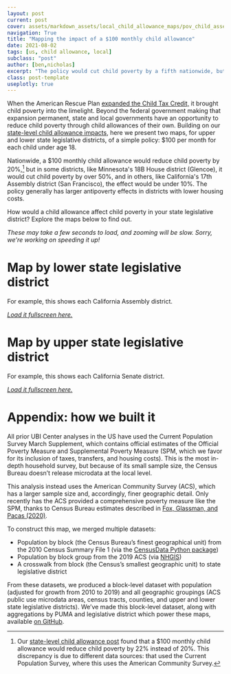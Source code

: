```yaml
---
layout: post
current: post
cover: assets/markdown_assets/local_child_allowance_maps/pov_child_assembly_map_cover.png
navigation: True
title: "Mapping the impact of a $100 monthly child allowance"
date: 2021-08-02
tags: [us, child allowance, local]
subclass: "post"
author: [ben,nicholas]
excerpt: "The policy would cut child poverty by a fifth nationwide, but effects would vary geographically."
class: post-template
useplotly: true
---
```


When the American Rescue Plan [expanded the Child Tax Credit,](http://ubicenter.org/advance-ctc) it brought child poverty into the limelight. Beyond the federal government making that expansion permanent, state and local governments have an opportunity to reduce child poverty through child allowances of their own. Building on our [state-level child allowance impacts](https://www.ubicenter.org/child-allowance-state-simulation), here we present two maps, for upper and lower state legislative districts, of a simple policy: $100 per month for each child under age 18.

Nationwide, a $100 monthly child allowance would reduce child poverty by 20%,[^discrepancy] but in some districts, like Minnesota's 18B House district (Glencoe), it would cut child poverty by over 50%, and in others, like California's 17th Assembly district (San Francisco), the effect would be under 10%. The policy generally has larger antipoverty effects in districts with lower housing costs.

[^discrepancy]: Our [state-level child allowance post](https://www.ubicenter.org/child-allowance-state-simulation) found that a $100 monthly child allowance would reduce child poverty by 22% instead of 20%. This discrepancy is due to different data sources: that used the Current Population Survey, where this uses the American Community Survey.

How would a child allowance affect child poverty in your state legislative district? Explore the maps below to find out.

_These may take a few seconds to load, and zooming will be slow. Sorry, we're working on speeding it up!_

# Map by lower state legislative district

For example, this shows each California Assembly district.

[_Load it fullscreen here._]({{site.baseurl}}assets/markdown_assets/local_child_allowance_maps/us_child_poverty_map_assembly.html)

<div>
  <script>
    $(document).ready(function(){
      $("#us_child_poverty_map_assembly").load("{{site.baseurl}}assets/markdown_assets/local_child_allowance_maps/us_child_poverty_map_assembly.html");
    });
  </script>
</div>
<div id = "us_child_poverty_map_assembly"></div>

# Map by upper state legislative district

For example, this shows each California Senate district.

[_Load it fullscreen here._]({{site.baseurl}}assets/markdown_assets/local_child_allowance_maps/us_child_poverty_map_senate.html)

<div>
  <script>
    $(document).ready(function(){
      $("#us_child_poverty_map_senate").load("{{site.baseurl}}assets/markdown_assets/local_child_allowance_maps/us_child_poverty_map_senate.html");
    });
  </script>
</div>
<div id = "us_child_poverty_map_senate"></div>


# Appendix: how we built it

All prior UBI Center analyses in the US have used the Current Population Survey March Supplement, which contains official estimates of the Official Poverty Measure and Supplemental Poverty Measure (SPM, which we favor for its inclusion of taxes, transfers, and housing costs). This is the most in-depth household survey, but because of its small sample size, the Census Bureau doesn’t release microdata at the local level.

This analysis instead uses the American Community Survey (ACS), which has a larger sample size and, accordingly, finer geographic detail. Only recently has the ACS provided a comprehensive poverty measure like the SPM, thanks to Census Bureau estimates described in [Fox, Glassman, and Pacas (2020)](https://www.census.gov/content/dam/Census/library/working-papers/2020/demo/SEHSD-WP2020-09.pdf).

To construct this map, we merged multiple datasets:

* Population by block (the Census Bureau’s finest geographical unit) from the 2010 Census Summary File 1 (via the [CensusData Python package](https://github.com/jtleider/censusdata))
* Population by block group from the 2019 ACS (via [NHGIS](https://www.nhgis.org/))
* A crosswalk from block (the Census’s smallest geographic unit) to state legislative district

From these datasets, we produced a block-level dataset with population (adjusted for growth from 2010 to 2019) and all geographic groupings (ACS public use microdata areas, census tracts, counties, and upper and lower state legislative districts). We’ve made this block-level dataset, along with aggregations by PUMA and legislative district which power these maps, available [on GitHub](https://github.com/UBICenter/local-child-allowance/tree/main/data).

